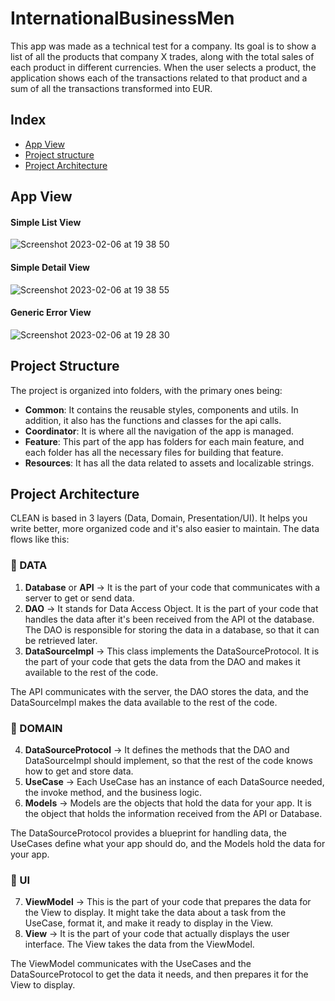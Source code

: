 # InternationalBusinessMen
This app was made as a technical test for a company.  Its goal is to show a list of all the products that company X trades, along with the total sales of each product in different currencies. When the user selects a product, the application shows each of the transactions related to that product and a sum of all the transactions transformed into EUR.

## Index  
- [App View](#app-view)
- [Project structure](#project-structure)
- [Project Architecture](#project-architecture)

## App View
#### Simple List View
![Screenshot 2023-02-06 at 19 38 50](https://user-images.githubusercontent.com/72110927/217061665-915c741c-5b2e-4ac2-86e4-db89fb98ddb7.png)
#### Simple Detail View
![Screenshot 2023-02-06 at 19 38 55](https://user-images.githubusercontent.com/72110927/217061676-5aabdbe7-8d35-4ea4-a893-7e4b2cfa541e.png)
#### Generic Error View
![Screenshot 2023-02-06 at 19 28 30](https://user-images.githubusercontent.com/72110927/217061683-4f2d800b-994c-406b-beeb-a7ebc5327234.png)

## Project Structure
The project is organized into folders, with the primary ones being:

- **Common**: It contains the reusable styles, components and utils. In addition, it also has the functions and classes for the api calls. 
- **Coordinator**: It is where all the navigation of the app is managed.
- **Feature**: This part of the app has folders for each main feature, and each folder has all the necessary files for building that feature.
- **Resources**: It has all the data related to assets and localizable strings.

## Project Architecture
CLEAN is based in 3 layers (Data, Domain, Presentation/UI). It helps you write better, more organized code and it's also easier to maintain. The data flows like this:

### 📃 DATA
1. **Database** or **API** → It is the part of your code that communicates with a server to get or send data.
2. **DAO** → It stands for Data Access Object. It is the part of your code that handles the data after it's been received from the API ot the database. The DAO is responsible for storing the data in a database, so that it can be retrieved later.
3. **DataSourceImpl** → This class implements the DataSourceProtocol. It is the part of your code that gets the data from the DAO and makes it available to the rest of the code.

The API communicates with the server, the DAO stores the data, and the DataSourceImpl makes the data available to the rest of the code.

### 🔄 DOMAIN
4. **DataSourceProtocol** → It defines the methods that the DAO and DataSourceImpl should implement, so that the rest of the code knows how to get and store data.
5. **UseCase** → Each UseCase has an instance of each DataSource needed, the invoke method, and the business logic.
6. **Models** → Models are the objects that hold the data for your app. It is the object that holds the information received from the API or Database.

The DataSourceProtocol provides a blueprint for handling data, the UseCases define what your app should do, and the Models hold the data for your app.

### 📱 UI
7. **ViewModel** → This is the part of your code that prepares the data for the View to display. It might take the data about a task from the UseCase, format it, and make it ready to display in the View.
8. **View** → It is the part of your code that actually displays the user interface. The View takes the data from the ViewModel.

The ViewModel communicates with the UseCases and the DataSourceProtocol to get the data it needs, and then prepares it for the View to display.
